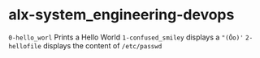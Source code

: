 # alx-system_engineering-devops
`0-hello_worl` Prints a Hello World
`1-confused_smiley` displays a `"(Ôo)'`
`2-hellofile` displays the content of `/etc/passwd`
